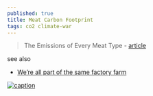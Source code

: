```yaml
---
published: true
title: Meat Carbon Footprint
tags: co2 climate-war
---
```

> The Emissions of Every Meat Type - [article](https://8billiontrees.com/carbon-offsets-credits/meat-carbon-footprint/)


see also
- [We’re all part of the same factory farm](https://weekly.regeneration.works/p/were-all-part-of-the-same-factory)

[![caption](https://8billiontrees.com/wp-content/uploads/2022/05/GHG-emissions-by-food-type-with-and-without-CH4.webp) ](https://8billiontrees.com/carbon-offsets-credits/meat-carbon-footprint/)
